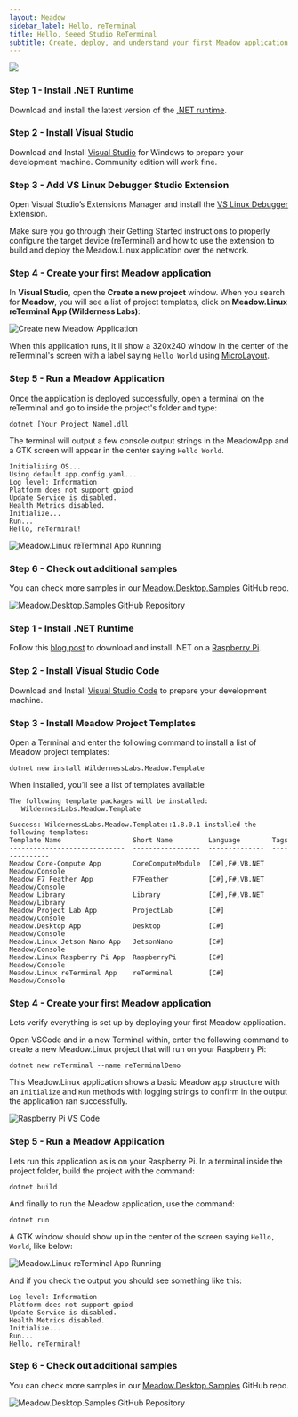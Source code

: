```yaml
---
layout: Meadow
sidebar_label: Hello, reTerminal
title: Hello, Seeed Studio ReTerminal
subtitle: Create, deploy, and understand your first Meadow application.
---
```


![](wildernesslabs_reterminal_getting_started.jpg)

<Tabs groupId="ide">
  <TabItem value="visualstudio2022" label="Visual Studio 2022" default>

### Step 1 - Install .NET Runtime

Download and install the latest version of the [.NET runtime](https://dotnet.microsoft.com/en-us/download).

### Step 2 - Install Visual Studio

Download and Install [Visual Studio](https://visualstudio.microsoft.com/) for Windows to prepare your development machine. Community edition will work fine.

### Step 3 - Add VS Linux Debugger Studio Extension

Open Visual Studio’s Extensions Manager and install the [VS Linux Debugger](https://marketplace.visualstudio.com/items?itemName=SuessLabs.VSLinuxDebugger) Extension.

Make sure you go through their Getting Started instructions to properly configure the target device (reTerminal) and how to use the extension to build and deploy the Meadow.Linux application over the network.

### Step 4 - Create your first Meadow application

In **Visual Studio**, open the **Create a new project** window. When you search for **Meadow**, you will see a list of project templates, click on **Meadow.Linux reTerminal App (Wilderness Labs)**:

![Create new Meadow Application](../../Common_Assets/wildernesslabs_meadow_projects.png)

When this application runs, it'll show a 320x240 window in the center of the reTerminal's screen with a label saying `Hello World` using [MicroLayout](../../../Meadow.Foundation/Libraries_and_Frameworks/MicroLayout/index.md).

### Step 5 - Run a Meadow Application

Once the application is deployed successfully, open a terminal on the reTerminal and go to inside the project's folder and type:

```console
dotnet [Your Project Name].dll
```

The terminal will output a few console output strings in the MeadowApp and a GTK screen will appear in the center saying `Hello World`.

```console
Initializing OS... 
Using default app.config.yaml...
Log level: Information
Platform does not support gpiod
Update Service is disabled.
Health Metrics disabled.
Initialize...
Run...
Hello, reTerminal!
```

![Meadow.Linux reTerminal App Running](wildernesslabs_reterminal_demo_running.jpg)

### Step 6 - Check out additional samples

You can check more samples in our [Meadow.Desktop.Samples](https://github.com/WildernessLabs/Meadow.Desktop.Samples) GitHub repo.

![Meadow.Desktop.Samples GitHub Repository](../../Common_Assets/wildernesslabs-meadow-desktop-samples.jpg)

  </TabItem>
  <TabItem value="visualstudiocode" label="Visual Studio Code">

### Step 1 - Install .NET Runtime

Follow this [blog post](https://www.petecodes.co.uk/install-and-use-microsoft-dot-net-8-with-the-raspberry-pi/) to download and install .NET on a [Raspberry Pi](https://www.raspberrypi.com/).

### Step 2 - Install Visual Studio Code

Download and Install [Visual Studio Code](https://visualstudio.microsoft.com/) to prepare your development machine.

### Step 3 - Install Meadow Project Templates

Open a Terminal and enter the following command to install a list of Meadow project templates:

```console
dotnet new install WildernessLabs.Meadow.Template
```

When installed, you’ll see a list of templates available

```console
The following template packages will be installed:
   WildernessLabs.Meadow.Template

Success: WildernessLabs.Meadow.Template::1.8.0.1 installed the following templates:
Template Name                  Short Name         Language        Tags
-----------------------------  -----------------  --------------  --------------
Meadow Core-Compute App        CoreComputeModule  [C#],F#,VB.NET  Meadow/Console
Meadow F7 Feather App          F7Feather          [C#],F#,VB.NET  Meadow/Console
Meadow Library                 Library            [C#],F#,VB.NET  Meadow/Library
Meadow Project Lab App         ProjectLab         [C#]            Meadow/Console
Meadow.Desktop App             Desktop            [C#]            Meadow/Console
Meadow.Linux Jetson Nano App   JetsonNano         [C#]            Meadow/Console
Meadow.Linux Raspberry Pi App  RaspberryPi        [C#]            Meadow/Console
Meadow.Linux reTerminal App    reTerminal         [C#]            Meadow/Console
```

### Step 4 - Create your first Meadow application

Lets verify everything is set up by deploying your first Meadow application.

Open VSCode and in a new Terminal within, enter the following command to create a new Meadow.Linux project that will run on your Raspberry Pi:

```console
dotnet new reTerminal --name reTerminalDemo
```

This Meadow.Linux application shows a basic Meadow app structure with an `Initialize` and `Run` methods with logging strings to confirm in the output the application ran successfully.

![Raspberry Pi VS Code](wildernesslabs_reterminal_vscode.jpg)

### Step 5 - Run a Meadow Application

Lets run this application as is on your Raspberry Pi. In a terminal inside the project folder, build the project with the command:

```console
dotnet build
```

And finally to run the Meadow application, use the command:

```console
dotnet run
```

A GTK window should show up in the center of the screen saying `Hello, World`, like below:

![Meadow.Linux reTerminal App Running](wildernesslabs_reterminal_demo_running.jpg)

And if you check the output you should see something like this:

```console
Log level: Information
Platform does not support gpiod
Update Service is disabled.
Health Metrics disabled.
Initialize...
Run...
Hello, reTerminal!
```

### Step 6 - Check out additional samples

You can check more samples in our [Meadow.Desktop.Samples](https://github.com/WildernessLabs/Meadow.Desktop.Samples) GitHub repo.

![Meadow.Desktop.Samples GitHub Repository](../../Common_Assets/wildernesslabs-meadow-desktop-samples.jpg)

  </TabItem>
</Tabs>